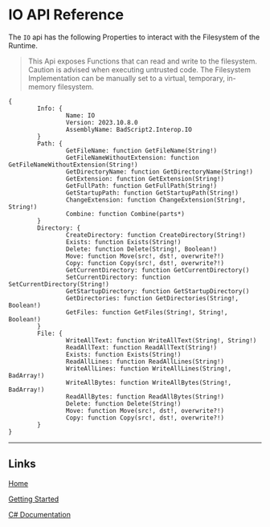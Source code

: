 # IO API Reference

The `IO` api has the following Properties to interact with the Filesystem of the Runtime.

> This Api exposes Functions that can read and write to the filesystem. Caution is advised when executing untrusted code.
> The Filesystem Implementation can be manually set to a virtual, temporary, in-memory filesystem.

```
{
        Info: {
                Name: IO
                Version: 2023.10.8.0
                AssemblyName: BadScript2.Interop.IO
        }
        Path: {
                GetFileName: function GetFileName(String!)
                GetFileNameWithoutExtension: function GetFileNameWithoutExtension(String!)
                GetDirectoryName: function GetDirectoryName(String!)
                GetExtension: function GetExtension(String!)
                GetFullPath: function GetFullPath(String!)
                GetStartupPath: function GetStartupPath(String!)
                ChangeExtension: function ChangeExtension(String!, String!)
                Combine: function Combine(parts*)
        }
        Directory: {
                CreateDirectory: function CreateDirectory(String!)
                Exists: function Exists(String!)
                Delete: function Delete(String!, Boolean!)
                Move: function Move(src!, dst!, overwrite?!)
                Copy: function Copy(src!, dst!, overwrite?!)
                GetCurrentDirectory: function GetCurrentDirectory()
                SetCurrentDirectory: function SetCurrentDirectory(String!)
                GetStartupDirectory: function GetStartupDirectory()
                GetDirectories: function GetDirectories(String!, Boolean!)
                GetFiles: function GetFiles(String!, String!, Boolean!)
        }
        File: {
                WriteAllText: function WriteAllText(String!, String!)
                ReadAllText: function ReadAllText(String!)
                Exists: function Exists(String!)
                ReadAllLines: function ReadAllLines(String!)
                WriteAllLines: function WriteAllLines(String!, BadArray!)
                WriteAllBytes: function WriteAllBytes(String!, BadArray!)
                ReadAllBytes: function ReadAllBytes(String!)
                Delete: function Delete(String!)
                Move: function Move(src!, dst!, overwrite?!)
                Copy: function Copy(src!, dst!, overwrite?!)
        }
}
```

___

## Links

[Home](https://bytechkr.github.io/BadScript2/)

[Getting Started](https://bytechkr.github.io/BadScript2/GettingStarted.html)

[C# Documentation](https://bytechkr.github.io/BadScript2/reference/index.html)